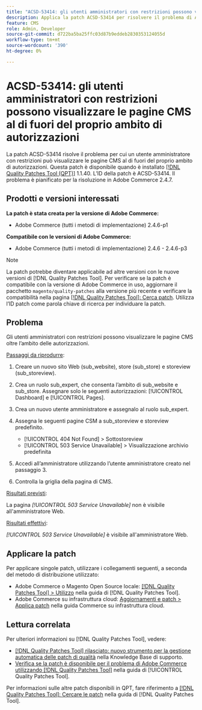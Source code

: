 ```yaml
---
title: "ACSD-53414: gli utenti amministratori con restrizioni possono visualizzare le pagine CMS al di fuori del loro ambito di autorizzazioni"
description: Applica la patch ACSD-53414 per risolvere il problema di Adobe Commerce, per cui un utente amministratore con restrizioni può visualizzare le pagine CMS al di fuori del proprio ambito di autorizzazioni.
feature: CMS
role: Admin, Developer
source-git-commit: d722ba5ba25ffc03d87b9eddeb2830353124055d
workflow-type: tm+mt
source-wordcount: '390'
ht-degree: 0%

---
```


# ACSD-53414: gli utenti amministratori con restrizioni possono visualizzare le pagine CMS al di fuori del proprio ambito di autorizzazioni

La patch ACSD-53414 risolve il problema per cui un utente amministratore con restrizioni può visualizzare le pagine CMS al di fuori del proprio ambito di autorizzazioni. Questa patch è disponibile quando è installato [[!DNL Quality Patches Tool (QPT)]](https://experienceleague.adobe.com/en/docs/commerce-knowledge-base/kb/announcements/commerce-announcements/magento-quality-patches-released-new-tool-to-self-serve-quality-patches) 1.1.40. L’ID della patch è ACSD-53414. Il problema è pianificato per la risoluzione in Adobe Commerce 2.4.7.

## Prodotti e versioni interessati

**La patch è stata creata per la versione di Adobe Commerce:**

* Adobe Commerce (tutti i metodi di implementazione) 2.4.6-p1

**Compatibile con le versioni di Adobe Commerce:**

* Adobe Commerce (tutti i metodi di implementazione) 2.4.6 - 2.4.6-p3

>[!NOTE]
>
>La patch potrebbe diventare applicabile ad altre versioni con le nuove versioni di [!DNL Quality Patches Tool]. Per verificare se la patch è compatibile con la versione di Adobe Commerce in uso, aggiornare il pacchetto `magento/quality-patches` alla versione più recente e verificare la compatibilità nella pagina [[!DNL Quality Patches Tool]: Cerca patch](https://experienceleague.adobe.com/tools/commerce-quality-patches/index.html). Utilizza l’ID patch come parola chiave di ricerca per individuare la patch.

## Problema

Gli utenti amministratori con restrizioni possono visualizzare le pagine CMS oltre l’ambito delle autorizzazioni.

<u>Passaggi da riprodurre</u>:

1. Creare un nuovo sito Web (sub_website), store (sub_store) e storeview (sub_storeview).
1. Crea un ruolo sub_expert, che consenta l’ambito di sub_website e sub_store. Assegnare solo le seguenti autorizzazioni: [!UICONTROL Dashboard] e [!UICONTROL Pages].
1. Crea un nuovo utente amministratore e assegnalo al ruolo sub_expert.
1. Assegna le seguenti pagine CSM a sub_storeview e storeview predefinito.

   * [!UICONTROL 404 Not Found] > Sottostoreview
   * [!UICONTROL 503 Service Unavailable] > Visualizzazione archivio predefinita

1. Accedi all’amministratore utilizzando l’utente amministratore creato nel passaggio 3.
1. Controlla la griglia della pagina di CMS.

<u>Risultati previsti</u>:

La pagina *[!UICONTROL 503 Service Unavailable]* non è visibile all&#39;amministratore Web.

<u>Risultati effettivi</u>:

*[!UICONTROL 503 Service Unavailable]* è visibile all&#39;amministratore Web.

## Applicare la patch

Per applicare singole patch, utilizzare i collegamenti seguenti, a seconda del metodo di distribuzione utilizzato:

* Adobe Commerce o Magento Open Source locale: [[!DNL Quality Patches Tool] > Utilizzo](https://experienceleague.adobe.com/docs/commerce-operations/tools/quality-patches-tool/usage.html) nella guida di [!DNL Quality Patches Tool].
* Adobe Commerce su infrastruttura cloud: [Aggiornamenti e patch > Applica patch](https://experienceleague.adobe.com/docs/commerce-cloud-service/user-guide/develop/upgrade/apply-patches.html) nella guida Commerce su infrastruttura cloud.

## Lettura correlata

Per ulteriori informazioni su [!DNL Quality Patches Tool], vedere:

* [[!DNL Quality Patches Tool] rilasciato: nuovo strumento per la gestione automatica delle patch di qualità](https://experienceleague.adobe.com/en/docs/commerce-knowledge-base/kb/announcements/commerce-announcements/magento-quality-patches-released-new-tool-to-self-serve-quality-patches) nella Knowledge Base di supporto.
* [Verifica se la patch è disponibile per il problema di Adobe Commerce utilizzando  [!DNL Quality Patches Tool]](/help/tools/quality-patches-tool/patches-available-in-qpt/check-patch-for-magento-issue-with-magento-quality-patches.md) nella guida di [!UICONTROL Quality Patches Tool].


Per informazioni sulle altre patch disponibili in QPT, fare riferimento a [[!DNL Quality Patches Tool]: Cercare le patch](https://experienceleague.adobe.com/tools/commerce-quality-patches/index.html) nella guida di [!DNL Quality Patches Tool].
